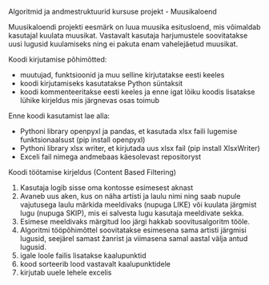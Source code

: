 Algoritmid ja andmestruktuurid  kursuse projekt - Muusikaloend

Muusikaloendi projekti eesmärk on luua muusika esitusloend, mis võimaldab kasutajal kuulata muusikat. Vastavalt kasutaja harjumustele soovitatakse uusi lugusid kuulamiseks ning ei pakuta enam vahelejäetud muusikat.

Koodi kirjutamise põhimõtted:
- muutujad, funktsioonid ja muu selline kirjutatakse eesti keeles
- koodi kirjutamiseks kasutatakse Python süntaksit
- koodi kommenteeritakse eesti keeles ja enne igat lõiku koodis lisatakse lühike kirjeldus mis järgnevas osas toimub
  
Enne koodi kasutamist lae alla:
- Pythoni library openpyxl ja pandas, et kasutada xlsx faili lugemise funktsionaalsust (pip install openpyxl)
- Pythoni library xlsx writer, et kirjutada uus xlsx fail (pip install XlsxWriter)
- Exceli fail nimega andmebaas käesolevast repositoryst

Koodi töötamise kirjeldus (Content Based Filtering)
1. Kasutaja logib sisse oma kontosse esimesest aknast
2. Avaneb uus aken, kus on näha artisti ja laulu nimi ning saab nupule vajutusega laulu märkida meeldivaks (nupuga LIKE) või kuulata järgmist lugu (nupuga SKIP), mis ei salvesta lugu kasutaja meeldivate sekka.
3. Esimese meeldivaks märgitud loo järgi hakkab soovitusalgoritm tööle.
4. Algoritmi tööpõhimõttel soovitatakse esimesena sama artisti järgmisi lugusid, seejärel samast žanrist ja viimasena samal aastal välja antud lugusid. 
5. igale loole failis lisatakse kaalupunktid
6. kood sorteerib lood vastavalt kaalupunktidele
7. kirjutab uuele lehele excelis
